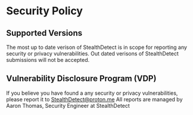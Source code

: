 # Security Policy

## Supported Versions

The most up to date verison of StealthDetect is in scope for reporting any security or privacy vulnerabilities. Out dated verisons of StealthDetect submissions will not be accepted. 

## Vulnerability Disclosure Program (VDP)

If you believe you have found a any security or privacy vulnerabilities, please report it to StealthDetect@proton.me
All reports are managed by Aaron Thomas, Security Engineer at StealthDetect
